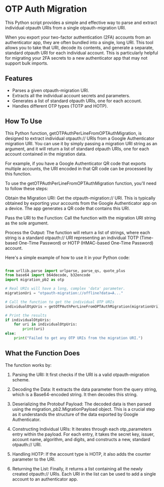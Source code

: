 # OTP Auth Migration
This Python script provides a simple and effective way to parse and extract individual otpauth URIs from a single otpauth-migration URI.

When you export your two-factor authentication (2FA) accounts from an authenticator app, they are often bundled into a single, long URI. This tool allows you to take that URI, decode its contents, and generate a separate, standard otpauth URI for each individual account. This is particularly helpful for migrating your 2FA secrets to a new authenticator app that may not support bulk imports.

## Features
* Parses a given otpauth-migration URI.
* Extracts all the individual account secrets and parameters.
* Generates a list of standard otpauth URIs, one for each account.
* Handles different OTP types (TOTP and HOTP).

## How To Use
This Python function, getOTPAuthPerLineFromOPTAuthMigration, is designed to extract individual otpauth:// URIs from a Google Authenticator migration URI.  You can use it by simply passing a migration URI string as an argument, and it will return a list of standard otpauth URIs, one for each account contained in the migration data.

For example, if you have a Google Authenticator QR code that exports multiple accounts, the URI encoded in that QR code can be processed by this function.

To use the getOTPAuthPerLineFromOPTAuthMigration function, you'll need to follow these steps:

Obtain the Migration URI: Get the otpauth-migration:// URI. This is typically obtained by exporting your accounts from the Google Authenticator app on a device. The app generates a QR code that contains this URI.

Pass the URI to the Function: Call the function with the migration URI string as the sole argument.

Process the Output: The function will return a list of strings, where each string is a standard otpauth:// URI representing an individual TOTP (Time-based One-Time Password) or HOTP (HMAC-based One-Time Password) account.

Here's a simple example of how to use it in your Python code:

```python

from urllib.parse import urlparse, parse_qs, quote_plus
from base64 import b64decode, b32encode
import migration_pb2 as otp

# Real URIs will have a long, complex 'data' parameter.
migrationUri = "otpauth-migration://offline?data=A..." 

# Call the function to get the individual OTP URIs
individualOtpUris = getOTPAuthPerLineFromOPTAuthMigration(migrationUri)

# Print the results
if individualOtpUris:
    for uri in individualOtpUris:
        print(uri)
else:
    print("Failed to get any OTP URIs from the migration URI.")

```
## What the Function Does
The function works by:

1. Parsing the URI: It first checks if the URI is a valid otpauth-migration scheme.

2. Decoding the Data: It extracts the data parameter from the query string, which is a Base64-encoded string. It then decodes this string.

3. Deserializing the Protobuf Payload: The decoded data is then parsed using the migration_pb2.MigrationPayload object. This is a crucial step as it understands the structure of the data exported by Google Authenticator.

4. Constructing Individual URIs: It iterates through each otp_parameters entry within the payload. For each entry, it takes the secret key, issuer, account name, algorithm, and digits, and constructs a new, standard otpauth:// URI.

5. Handling HOTP: If the account type is HOTP, it also adds the counter parameter to the URI.

6. Returning the List: Finally, it returns a list containing all the newly created otpauth:// URIs. Each URI in the list can be used to add a single account to an authenticator app.